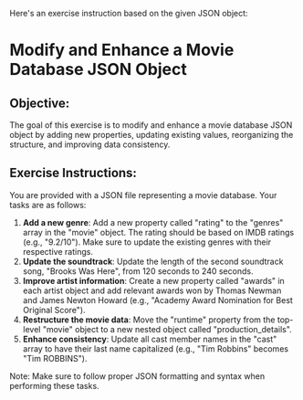 Here's an exercise instruction based on the given JSON object:

# Modify and Enhance a Movie Database JSON Object

## Objective:
The goal of this exercise is to modify and enhance a movie database JSON object by adding new properties, updating existing values, reorganizing the structure, and improving data consistency.

## Exercise Instructions:

You are provided with a JSON file representing a movie database. Your tasks are as follows:

1. **Add a new genre**: Add a new property called "rating" to the "genres" array in the "movie" object. The rating should be based on IMDB ratings (e.g., "9.2/10"). Make sure to update the existing genres with their respective ratings.
2. **Update the soundtrack**: Update the length of the second soundtrack song, "Brooks Was Here", from 120 seconds to 240 seconds.
3. **Improve artist information**: Create a new property called "awards" in each artist object and add relevant awards won by Thomas Newman and James Newton Howard (e.g., "Academy Award Nomination for Best Original Score").
4. **Restructure the movie data**: Move the "runtime" property from the top-level "movie" object to a new nested object called "production_details".
5. **Enhance consistency**: Update all cast member names in the "cast" array to have their last name capitalized (e.g., "Tim Robbins" becomes "Tim ROBBINS").

Note: Make sure to follow proper JSON formatting and syntax when performing these tasks.